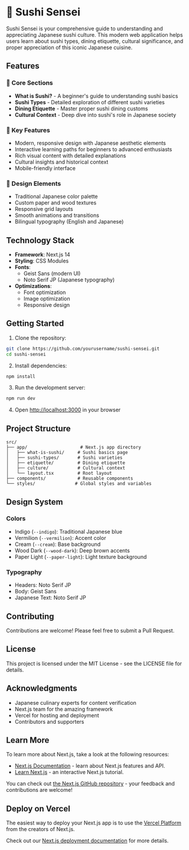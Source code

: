 # 🍣 Sushi Sensei

Sushi Sensei is your comprehensive guide to understanding and appreciating Japanese sushi culture. This modern web application helps users learn about sushi types, dining etiquette, cultural significance, and proper appreciation of this iconic Japanese cuisine.

## Features

### 🎯 Core Sections

- **What is Sushi?** - A beginner's guide to understanding sushi basics
- **Sushi Types** - Detailed exploration of different sushi varieties
- **Dining Etiquette** - Master proper sushi dining customs
- **Cultural Context** - Deep dive into sushi's role in Japanese society

### 💫 Key Features

- Modern, responsive design with Japanese aesthetic elements
- Interactive learning paths for beginners to advanced enthusiasts
- Rich visual content with detailed explanations
- Cultural insights and historical context
- Mobile-friendly interface

### 🎨 Design Elements

- Traditional Japanese color palette
- Custom paper and wood textures
- Responsive grid layouts
- Smooth animations and transitions
- Bilingual typography (English and Japanese)

## Technology Stack

- **Framework**: Next.js 14
- **Styling**: CSS Modules
- **Fonts**:
  - Geist Sans (modern UI)
  - Noto Serif JP (Japanese typography)
- **Optimizations**:
  - Font optimization
  - Image optimization
  - Responsive design

## Getting Started

1. Clone the repository:

```bash
git clone https://github.com/yourusername/sushi-sensei.git
cd sushi-sensei
```

2. Install dependencies:

```bash
npm install
```

3. Run the development server:

```bash
npm run dev
```

4. Open [http://localhost:3000](http://localhost:3000) in your browser

## Project Structure

```
src/
├── app/                    # Next.js app directory
│   ├── what-is-sushi/     # Sushi basics page
│   ├── sushi-types/       # Sushi varieties
│   ├── etiquette/         # Dining etiquette
│   ├── culture/           # Cultural context
│   └── layout.tsx         # Root layout
├── components/            # Reusable components
└── styles/               # Global styles and variables
```

## Design System

### Colors

- Indigo (`--indigo`): Traditional Japanese blue
- Vermilion (`--vermilion`): Accent color
- Cream (`--cream`): Base background
- Wood Dark (`--wood-dark`): Deep brown accents
- Paper Light (`--paper-light`): Light texture background

### Typography

- Headers: Noto Serif JP
- Body: Geist Sans
- Japanese Text: Noto Serif JP

## Contributing

Contributions are welcome! Please feel free to submit a Pull Request.

## License

This project is licensed under the MIT License - see the LICENSE file for details.

## Acknowledgments

- Japanese culinary experts for content verification
- Next.js team for the amazing framework
- Vercel for hosting and deployment
- Contributors and supporters

## Learn More

To learn more about Next.js, take a look at the following resources:

- [Next.js Documentation](https://nextjs.org/docs) - learn about Next.js features and API.
- [Learn Next.js](https://nextjs.org/learn) - an interactive Next.js tutorial.

You can check out [the Next.js GitHub repository](https://github.com/vercel/next.js) - your feedback and contributions are welcome!

## Deploy on Vercel

The easiest way to deploy your Next.js app is to use the [Vercel Platform](https://vercel.com/new?utm_medium=default-template&filter=next.js&utm_source=create-next-app&utm_campaign=create-next-app-readme) from the creators of Next.js.

Check out our [Next.js deployment documentation](https://nextjs.org/docs/app/building-your-application/deploying) for more details.

